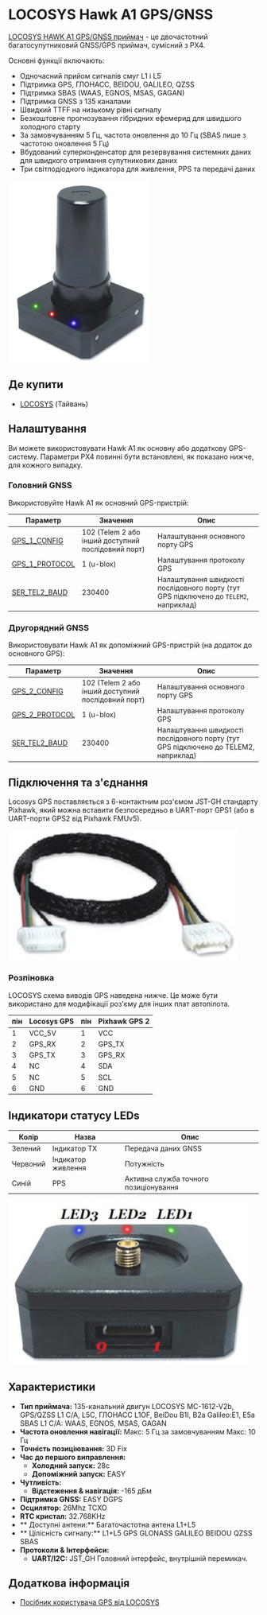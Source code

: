 # LOCOSYS Hawk A1 GPS/GNSS

[LOCOSYS HAWK A1 GPS/GNSS приймач](https://www.locosystech.com/en/product/hawk-a1-LU23031-V2.html) - це двочастотний багатосупутниковий GNSS/GPS приймач, сумісний з PX4.

Основні функції включають:

- Одночасний прийом сигналів смуг L1 і L5
- Підтримка GPS, ГЛОНАСС, BEIDOU, GALILEO, QZSS
- Підтримка SBAS (WAAS, EGNOS, MSAS, GAGAN)
- Підтримка GNSS з 135 каналами
- Швидкий TTFF на низькому рівні сигналу
- Безкоштовне прогнозування гібридних ефемерид для швидшого холодного старту
- За замовчуванням 5 Гц, частота оновлення до 10 Гц (SBAS лише з частотою оновлення 5 Гц)
- Вбудований суперконденсатор для резервування системних даних для швидкого отримання супутникових даних
- Три світлодіодного індикатора для живлення, PPS та передачі даних

![Hawk A1](../../assets/hardware/gps/locosys_hawk_a1/locosys_hawk_a1_gps.png)

## Де купити

- [LOCOSYS](https://www.locosystech.com/en/product/hawk-a1-LU23031-V2.html) (Тайвань)

## Налаштування

Ви можете використовувати Hawk A1 як основну або додаткову GPS-систему. Параметри PX4 повинні бути встановлені, як показано нижче, для кожного випадку.

### Головний GNSS

Використовуйте Hawk A1 як основний GPS-пристрій:

| Параметр                                                                     | Значення                                           | Опис                                                                                  |
| ---------------------------------------------------------------------------- | -------------------------------------------------- | ------------------------------------------------------------------------------------- |
| [GPS_1_CONFIG](../advanced_config/parameter_reference.md#GPS_1_CONFIG)     | 102 (Telem 2 або інший доступний послідовний порт) | Налаштування основного порту GPS                                                      |
| [GPS_1_PROTOCOL](../advanced_config/parameter_reference.md#GPS_1_PROTOCOL) | 1 (u-blox)                                         | Налаштування протоколу GPS                                                            |
| [SER_TEL2_BAUD](../advanced_config/parameter_reference.md#SER_TEL2_BAUD)   | 230400                                             | Налаштування швидкості послідовного порту (тут GPS підключено до `TELEM2`, наприклад) |

### Другорядний GNSS

Використовувати Hawk A1 як допоміжний GPS-пристрій (на додаток до основного GPS):

| Параметр                                                                     | Значення                                           | Опис                                                                                |
| ---------------------------------------------------------------------------- | -------------------------------------------------- | ----------------------------------------------------------------------------------- |
| [GPS_2_CONFIG](../advanced_config/parameter_reference.md#GPS_2_CONFIG)     | 102 (Telem 2 або інший доступний послідовний порт) | Налаштування основного порту GPS                                                    |
| [GPS_2_PROTOCOL](../advanced_config/parameter_reference.md#GPS_2_PROTOCOL) | 1 (u-blox)                                         | Налаштування протоколу GPS                                                          |
| [SER_TEL2_BAUD](../advanced_config/parameter_reference.md#SER_TEL2_BAUD)   | 230400                                             | Налаштування швидкості послідовного порту (тут GPS підключено до TELEM2, наприклад) |

## Підключення та з'єднання

Locosys GPS поставляється з 6-контактним роз'ємом JST-GH стандарту Pixhawk, який можна вставити безпосередньо в UART-порт GPS1 (або в UART-порти GPS2 від Pixhawk FMUv5).

![GPS cable](../../assets/hardware/gps/locosys_hawk_a1/locosys_gps_cable.png)

### Розпіновка

LOCOSYS схема виводів GPS наведена нижче. Це може бути використано для модифікації роз'єму для інших плат автопілота.

| пін | Locosys GPS | пін | Pixhawk GPS 2 |
| --- | ----------- | --- | ------------- |
| 1   | VCC_5V      | 1   | VCC           |
| 2   | GPS_RX      | 2   | GPS_TX        |
| 3   | GPS_TX      | 3   | GPS_RX        |
| 4   | NC          | 4   | SDA           |
| 5   | NC          | 5   | SCL           |
| 6   | GND         | 6   | GND           |

## Індикатори статусу LEDs

| Колір    | Назва              | Опис                                  |
| -------- | ------------------ | ------------------------------------- |
| Зелений  | Індикатор TX       | Передача даних GNSS                   |
| Червоний | Індикатор живлення | Потужність                            |
| Синій    | PPS                | Активна служба точного позиціонування |

![Hawk A1 LEDs](../../assets/hardware/gps/locosys_hawk_a1/locosys_hawk_a1_leds.png)

## Характеристики

- **Тип приймача:** 135-канальний двигун LOCOSYS MC-1612-V2b, GPS/QZSS L1 C/A, L5C, ГЛОНАСС L1OF, BeiDou B1I, B2a Galileo:E1, E5a SBAS L1 C/A: WAAS, EGNOS, MSAS, GAGAN
- **Частота оновлення навігації:** Макс: 5 Гц за замовчуванням Макс: 10 Гц
- **Точність позиціювання:** 3D Fix
- **Час до першого виправлення:**
  - **Холодний запуск:** 28с
  - **Допоміжний запуск:** EASY
- **Чутливість:**
  - **Відстеження & навігація:** -165 дБм
- **Підтримка GNSS:** EASY DGPS
- **Осцилятор:** 26Mhz TCXO
- **RTC кристал:** 32.768KHz
- ** Доступні антени:** Багаточастотна антена L1+L5
- ** Цілісність сигналу:** L1+L5 GPS GLONASS GALILEO BEIDOU QZSS SBAS
- **Протоколи & Інтерфейси:**
  - **UART/I2C:** JST_GH Головний інтерфейс, внутрішній перемикач.

## Додаткова інформація

- [Посібник користувача GPS від LOCOSYS](https://www.locosystech.com/Templates/att/LU23031-V2%20datasheet_v0.2.pdf?lng=en)

